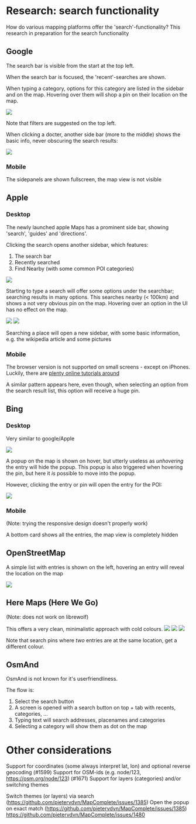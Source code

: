 # Research: search functionality

How do various mapping platforms offer the 'search'-functionality?
This research in preparation for the search functionality

## Google

The search bar is visible from the start at the top left.

When the search bar is focused, the 'recent'-searches are shown.

When typing a category, options for this category are listed in the sidebar and on the map.
Hovering over them will shop a pin on their location on the map.

![](./Google0.png)

Note that filters are suggested on the top left.

When clicking a docter, another side bar (more to the middle) shows the basic info, never obscuring the search results:

![](./Google1.png)

### Mobile

The sidepanels are shown fullscreen, the map view is not visible

## Apple

### Desktop

The newly launched apple Maps has a prominent side bar, showing 'search', 'guides' and 'directions'.

Clicking the search opens another sidebar, which features:

1. The search bar
2. Recently searched
3. Find Nearby (with some common POI categories)

![](./Apple0.png)

Starting to type a search will offer some options under the searchbar; searching results in many options.
This searches nearby (< 100km) and shows a not very obvious pin on the map.
Hovering over an option in the UI has no effect on the map.

![](./Apple1.png)
![](./Apple2.png)

Searching a place will open a new sidebar, with some basic information, e.g. the wikipedia article and some pictures

### Mobile

The browser version is not supported on small screens - except on iPhones.
Luckily, there are [plenty online ](https://www.youtube.com/watch?v=m6p3nGzHPUk)[tutorials around](https://www.youtube.com/watch?v=hH1uV1jXY58)

A similar pattern appears here, even though, when selecting an option from the search result list, this option will receive a huge pin.

## Bing


### Desktop 

Very similar to google/Apple

![](./Bing0.png)

A popup on the map is shown on hover, but utterly useless as _unhovering_ the entry will hide the popup.
This popup is also triggered when hovering the pin, but here it _is_ possible to move into the popup.

However, clicking the entry or pin will open the entry for the POI:

![](./Bing1.png)

### Mobile

(Note: trying the responsive design doesn't properly work)

A bottom card shows all the entries, the map view is completely hidden

## OpenStreetMap

A simple list with entries is shown on the left, hovering an entry will reveal the location on the map

![](./OSM0.png)

## Here Maps (Here We Go)

(Note: does not work on librewolf)

This offers a very clean, minimalistic approach with cold colours.
![](./Here0.png)
![](./Here1.png)
![](./Here2.png)

Note that search pins where _two_ entries are at the same location, get a different colour.

## OsmAnd

OsmAnd is not known for it's userfriendliness.

The flow is:

1. Select the search button
2. A screen is opened with a search button on top + tab with recents, categories, ...
3. Typing text will search addresses, placenames and categories
4. Selecting a category will show them as dot on the map

# Other considerations

Support for coordinates (some always interpret lat, lon) and optional reverse geocoding (#1599)
Support for OSM-ids (e.g. node/123, https://osm.org/node/123) (#1671)
Support for layers (categories) and/or switching themes

Switch themes (or layers) via search (https://github.com/pietervdvn/MapComplete/issues/1385)
Open the popup on exact match (https://github.com/pietervdvn/MapComplete/issues/1385)
https://github.com/pietervdvn/MapComplete/issues/1480
